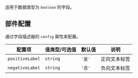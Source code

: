 适用于数据类型为 `boolean` 的字段。

## 部件配置

通过字段描述器的 `config` 属性来配置。

| 配置项 | 值类型/可选值 | 默认值 | 说明 |
| --- | --- | --- | --- |
| `positiveLabel` | `string` | `'是'` | 正向文本标签 |
| `negativeLabel` | `string` | `'否'` | 负向文本标签 |

